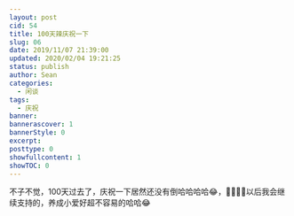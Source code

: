 ```yaml
---
layout: post
cid: 54
title: 100天辣庆祝一下
slug: 06
date: 2019/11/07 21:39:00
updated: 2020/02/04 19:21:25
status: publish
author: Sean
categories: 
  - 闲谈
tags: 
  - 庆祝
banner: 
bannerascover: 1
bannerStyle: 0
excerpt: 
posttype: 0
showfullcontent: 1
showTOC: 0
---
```



不子不觉，100天过去了，庆祝一下居然还没有倒哈哈哈哈😂，👏🏻👏🏻以后我会继续支持的，养成小爱好超不容易的哈哈😂